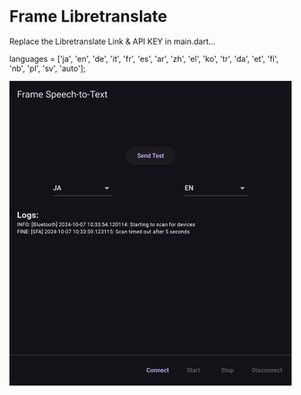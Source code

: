 # Frame Libretranslate

Replace the Libretranslate Link & API KEY in main.dart...

languages = ['ja', 'en', 'de', 'it', 'fr', 'es', 'ar', 'zh', 'el', 'ko', 'tr', 'da', 'et', 'fi', 'nb', 'pl', 'sv', 'auto'];


![Frameshot1](Screenshot.jpg)
